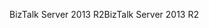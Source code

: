 <span data-ttu-id="69f00-101">BizTalk Server 2013 R2</span><span class="sxs-lookup"><span data-stu-id="69f00-101">BizTalk Server 2013 R2</span></span>